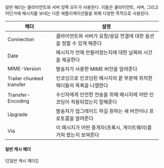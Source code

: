 일반 헤더는 클라이언트와 서버 양쪽 모두가 사용한다. 이들은 클라이언트, 서버, 그리고 어딘가에 메시지를 보내는 다른 애플리케이션들을 위해 다양한 목적으로 사용된다.

|헤더|설명|
|---|---|
|Connection|클라이언트와 서버가 요청/응답 연결에 대한 옵션을 정할 수 있게 해준다|
|Date|메시지가 언제 만들어졌는지에 대한 날짜와 시간을 제공한다|
|MIME-Version|발송자가 사용한 MIME 버전을 알려준다|
|Trailer chunked transfer|인코딩으로 인코딩된 메시지의 끝 부분에 위치한 헤더들의 목록을 나열한다|
|Transfer-Encoding|수신자에게 안전한 전송을 위해 메시지에 어떤 인코딩이 적용되었는지 말해준다|
|Upgrade|발송자가 업그레이드 하길 원하는 새 버전이나 프로토콜을 알려준다|
|Via|이 메시지가 어떤 중개자(프록시, 게이트웨이)를 거쳐 왔는지 보여준다|
#### 일반 캐시 헤더
![[일반 캐시 헤더]]

